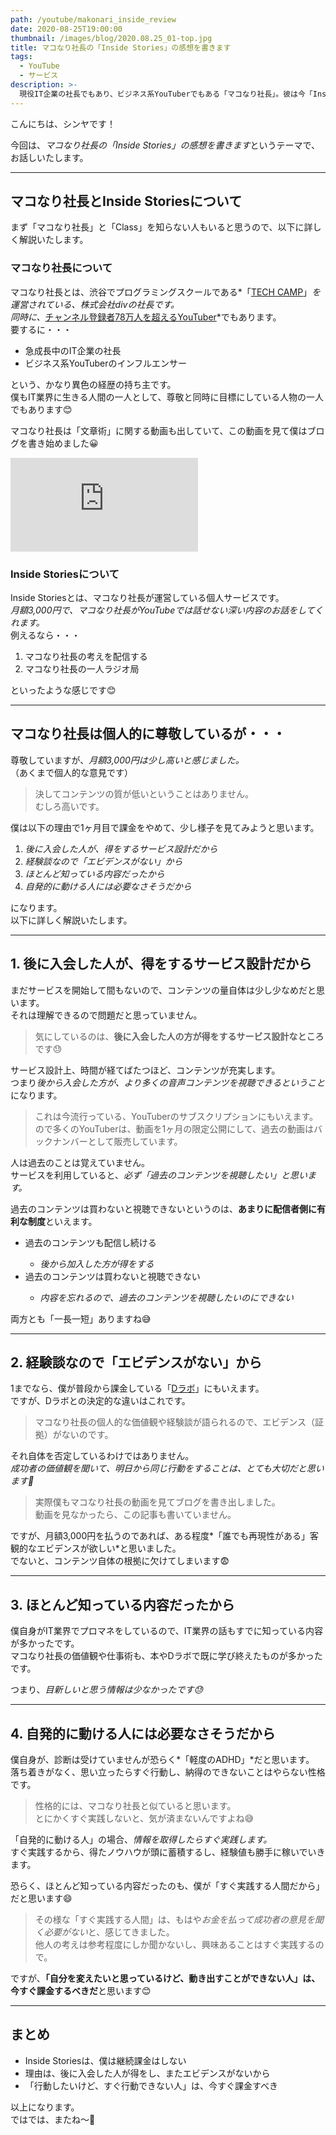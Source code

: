 ```yaml
---
path: /youtube/makonari_inside_review
date: 2020-08-25T19:00:00
thumbnail: /images/blog/2020.08.25_01-top.jpg
title: マコなり社長の「Inside Stories」の感想を書きます
tags:
  - YouTube
  - サービス
description: >-
  現役IT企業の社長でもあり、ビジネス系YouTuberでもある「マコなり社長」。彼は今「Inside Stories」と言う独自サービスを展開しています。結論から言うと、僕は継続課金はしないことにしたけど、コンテンツの質はめちゃくちゃ高いです。
---
```


こんにちは、シンヤです！

今回は、*マコなり社長の「Inside Stories」の感想を書きます*というテーマで、お話しいたします。

---

## マコなり社長とInside Storiesについて

まず「マコなり社長」と「Class」を知らない人もいると思うので、以下に詳しく解説いたします。

### マコなり社長について

マコなり社長とは、渋谷でプログラミングスクールである*「[TECH CAMP](https://px.a8.net/svt/ejp?a8mat=3BDPQM+E0A65U+3JWG+5YZ77)」*を運営されている、株式会社divの社長です。  
同時に、*[チャンネル登録者78万人を超えるYouTuber](https://www.youtube.com/channel/UC7I3QTra4_kC4TSu8f7rHkA)*でもあります。  
要するに・・・

- 急成長中のIT企業の社長
- ビジネス系YouTuberのインフルエンサー

という、かなり異色の経歴の持ち主です。  
僕もIT業界に生きる人間の一人として、尊敬と同時に目標にしている人物の一人でもあります😊

マコなり社長は「文章術」に関する動画も出していて、この動画を見て僕はブログを書き始めました😀

<div class="post__movie--wrap">
  <iframe src="https://www.youtube.com/embed/8WKwKT7Rdq8" frameborder="0" allow="accelerometer; autoplay; encrypted-media; gyroscope; picture-in-picture" allowfullscreen></iframe>
</div>

### Inside Storiesについて

Inside Storiesとは、マコなり社長が運営している個人サービスです。  
*月額3,000円で、マコなり社長がYouTubeでは話せない深い内容のお話をしてくれます。*  
例えるなら・・・

1. マコなり社長の考えを配信する
2. マコなり社長の一人ラジオ局

といったような感じです😊

---

## マコなり社長は個人的に尊敬しているが・・・

尊敬していますが、*月額3,000円は少し高いと感じました。*  
（あくまで個人的な意見です）

> 決してコンテンツの質が低いということはありません。  
> むしろ高いです。

僕は以下の理由で1ヶ月目で課金をやめて、少し様子を見てみようと思います。

1. *後に入会した人が、得をするサービス設計だから*
2. *経験談なので「エビデンスがない」から*
3. *ほとんど知っている内容だったから*
4. *自発的に動ける人には必要なさそうだから*

になります。  
以下に詳しく解説いたします。

---

## 1. 後に入会した人が、得をするサービス設計だから

まだサービスを開始して間もないので、コンテンツの量自体は少し少なめだと思います。  
それは理解できるので問題だと思っていません。

> 気にしているのは、**後に入会した人の方が得をするサービス設計なところ**です😓

サービス設計上、時間が経てばたつほど、コンテンツが充実します。  
つまり*後から入会した方が、より多くの音声コンテンツを視聴できるということ*になります。

> これは今流行っている、YouTuberのサブスクリプションにもいえます。  
> ので多くのYouTuberは、動画を1ヶ月の限定公開にして、過去の動画はバックナンバーとして販売しています。

人は過去のことは覚えていません。  
サービスを利用していると、*必ず「過去のコンテンツを視聴したい」と思います。*

過去のコンテンツは買わないと視聴できないというのは、**あまりに配信者側に有利な制度**といえます。

<ul class="arrow--ul">
  <li>過去のコンテンツも配信し続ける</li>
  <ul>
    <li><em>後から加入した方が得をする</em></li>
  </ul>
  <li>過去のコンテンツは買わないと視聴できない</li>
  <ul>
    <li><em>内容を忘れるので、過去のコンテンツを視聴したいのにできない</em></li>
  </ul>
</ul>

両方とも「一長一短」ありますね😅

---

## 2. 経験談なので「エビデンスがない」から

1までなら、僕が普段から課金している「[Dラボ](https://daigovideolab.jp/)」にもいえます。  
ですが、Dラボとの決定的な違いはこれです。

> マコなり社長の個人的な価値観や経験談が語られるので、エビデンス（証拠）がないのです。

それ自体を否定しているわけではありません。  
*成功者の価値観を聞いて、明日から同じ行動をすることは、とても大切だと思います🙂*

> 実際僕もマコなり社長の動画を見てブログを書き出しました。  
> 動画を見なかったら、この記事も書いていません。

ですが、月額3,000円を払うのであれば、ある程度*「誰でも再現性がある」客観的なエビデンスが欲しい*と思いました。  
でないと、コンテンツ自体の根拠に欠けてしまいます😨

---

## 3. ほとんど知っている内容だったから

僕自身がIT業界でプロマネをしているので、IT業界の話もすでに知っている内容が多かったです。  
マコなり社長の価値観や仕事術も、本やDラボで既に学び終えたものが多かったです。

つまり、*目新しいと思う情報は少なかったです😓*

---

## 4. 自発的に動ける人には必要なさそうだから

僕自身が、診断は受けていませんが恐らく*「軽度のADHD」*だと思います。  
落ち着きがなく、思い立ったらすぐ行動し、納得のできないことはやらない性格です。

> 性格的には、マコなり社長と似ていると思います。  
> とにかくすぐ実践しないと、気が済まないんですよね😅

「自発的に動ける人」の場合、*情報を取得したらすぐ実践します。*  
すぐ実践するから、得たノウハウが頭に蓄積するし、経験値も勝手に稼いでいきます。

恐らく、ほとんど知っている内容だったのも、僕が「すぐ実践する人間だから」だと思います😄

> その様な「すぐ実践する人間」は、もはや*お金を払って成功者の意見を聞く必要がない*と、感じてきました。  
> 他人の考えは参考程度にしか聞かないし、興味あることはすぐ実践するので。

ですが、**「自分を変えたいと思っているけど、動き出すことができない人」は、今すぐ課金するべきだ**と思います😊

---

## まとめ

- Inside Storiesは、僕は継続課金はしない
- 理由は、後に入会した人が得をし、またエビデンスがないから
- 「行動したいけど、すぐ行動できない人」は、今すぐ課金すべき

以上になります。  
ではでは、またね〜🤗
